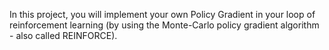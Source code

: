 In this project, you will implement your own Policy Gradient in your loop of reinforcement learning (by using the Monte-Carlo policy gradient algorithm - also called REINFORCE).